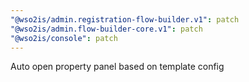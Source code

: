 ```yaml
---
"@wso2is/admin.registration-flow-builder.v1": patch
"@wso2is/admin.flow-builder-core.v1": patch
"@wso2is/console": patch
---
```


Auto open property panel based on template config
